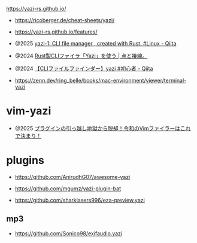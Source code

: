 https://yazi-rs.github.io/

- https://ricoberger.de/cheat-sheets/yazi/

- https://yazi-rs.github.io/features/

- @2025 [yazi-1: CLI file manager , created with Rust. #Linux - Qiita](https://qiita.com/mjr_55/items/f027da4ebba3f36dd926)
- @2024 [Rust製CLIファイラ「Yazi」を使う | 点と接線。](https://riq0h.jp/2024/10/29/201909/)
- @2024 [【CLIファイルファインダー】yazi #初心者 - Qiita](https://qiita.com/darallium/items/ae7060ff66ff1214bcec)
- https://zenn.dev/ring_belle/books/mac-environment/viewer/terminal-yazi

# vim-yazi

- @2025 [プラグインの引っ越し地獄から脱却！令和のVimファイラーはこれで決まり！](https://zenn.dev/1227yukimura/articles/introduce-vim-yazi)

# plugins

- https://github.com/AnirudhG07/awesome-yazi

- https://github.com/mgumz/yazi-plugin-bat
- https://github.com/sharklasers996/eza-preview.yazi

## mp3

- https://github.com/Sonico98/exifaudio.yazi
